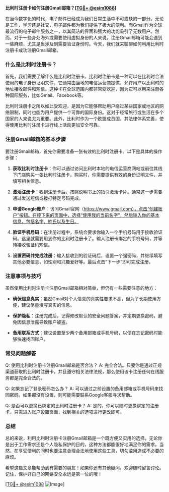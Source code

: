 **比利时注册卡如何注册Gmail邮箱？[[TG💪+ @esim1088](https://t.me/s/esim1088)]**

在当今数字化的时代，电子邮件已经成为我们日常生活中不可或缺的一部分。无论是工作、学习还是社交，电子邮件都为我们提供了极大的便利。而Gmail作为全球最流行的电子邮件服务之一，以其简洁的界面和强大的功能吸引了无数用户。然而，对于一些身处海外或需要使用虚拟身份的人来说，注册Gmail邮箱可能会遇到一些麻烦，尤其是当涉及到需要验证身份时。今天，我们就来聊聊如何利用比利时注册卡成功注册Gmail邮箱。

### 什么是比利时注册卡？

首先，我们需要了解什么是比利时注册卡。比利时注册卡是一种可以在比利时合法使用的电子身份证明文件。它通常由当地的电信运营商提供，允许用户以比利时的地址接收邮件和短信。这种卡在全球范围内都非常受欢迎，因为它可以用来注册各种国际服务，比如Gmail、Facebook等。

比利时注册卡之所以如此受欢迎，是因为它能够帮助用户绕过某些国家或地区的网络限制，同时也能为用户提供一个可靠的国际身份。这对于经常旅行或生活在多个国家的人来说尤为重要。此外，比利时作为一个欧盟成员国，其法律体系完善，使得使用比利时注册卡进行线上活动更加安全可靠。

### 注册Gmail邮箱的基本步骤

要注册Gmail邮箱，首先你需要准备一张有效的比利时注册卡。以下是具体的操作步骤：

1. **获取比利时注册卡**：你可以通过访问比利时本地的电信运营商网站或前往其线下门店购买一张比利时注册卡。购买时，你需要提供有效的身份证明文件，并填写相关信息。

2. **激活注册卡**：收到注册卡后，按照说明书上的指引激活卡片。通常这一步需要通过发送短信或拨打特定号码完成。

3. **申请Google账户**：访问Gmail官网（https://www.gmail.com），点击“创建账户”按钮。在接下来的页面中，选择“使用我的当前名字”，然后输入你的基本信息，包括名字、姓氏以及生日。

4. **验证手机号码**：在注册过程中，系统会要求你输入一个手机号码用于接收验证码。这里就需要用到你的比利时注册卡了。输入注册卡绑定的手机号码，并等待接收验证码短信。

5. **设置密码并完成注册**：输入接收到的验证码后，设置一个强密码，并继续填写其他必要信息，如性别和兴趣爱好等。最后点击“下一步”即可完成注册。

### 注意事项与技巧

虽然使用比利时注册卡注册Gmail邮箱相对简单，但仍有一些需要注意的地方：

- **确保信息真实**：虽然Gmail对个人信息的真实性要求不高，但为了长期使用方便，建议尽量填写真实的信息。
  
- **保护隐私**：注册完成后，记得修改默认的安全问题答案，并定期更换密码，避免因信息泄露导致账户被盗。

- **备用联系方式**：建议设置至少两个备用邮箱或手机号码，以便在忘记密码时能够快速找回账户。

### 常见问题解答

Q: 使用比利时注册卡注册Gmail邮箱是否合法？
A: 完全合法。只要你是通过正规渠道获取的比利时注册卡，并且遵守相关法律法规，那么使用该卡注册任何在线服务都是完全合法的。

Q: 如果忘记了登录密码怎么办？
A: 可以通过之前设置的备用邮箱或手机号码来找回密码。如果都没有设置，则可能需要联系Google客服寻求帮助。

Q: 是否可以更换已绑定的比利时注册卡？
A: 是的，你可以随时更换绑定的注册卡。只需进入账户设置页面，找到相关的选项进行更改即可。

### 总结

总的来说，利用比利时注册卡注册Gmail邮箱是一个既方便又实用的选择。无论你是出于工作需求还是个人隐私保护的目的，这种方法都能很好地满足你的需求。当然，在享受便利的同时也要注意合理合法地使用这些工具，切勿滥用造成不必要的麻烦。

希望这篇文章能帮助到有需要的朋友！如果你还有其他疑问，欢迎随时留言讨论。记住，保护好自己的网络安全永远是第一位的哦！

[[TG💪+ @esim1088](https://t.me/s/esim1088) ![Image](https://i.postimg.cc/4NQfJmqS/Snipaste-2025-05-13-00-14-12.png)]